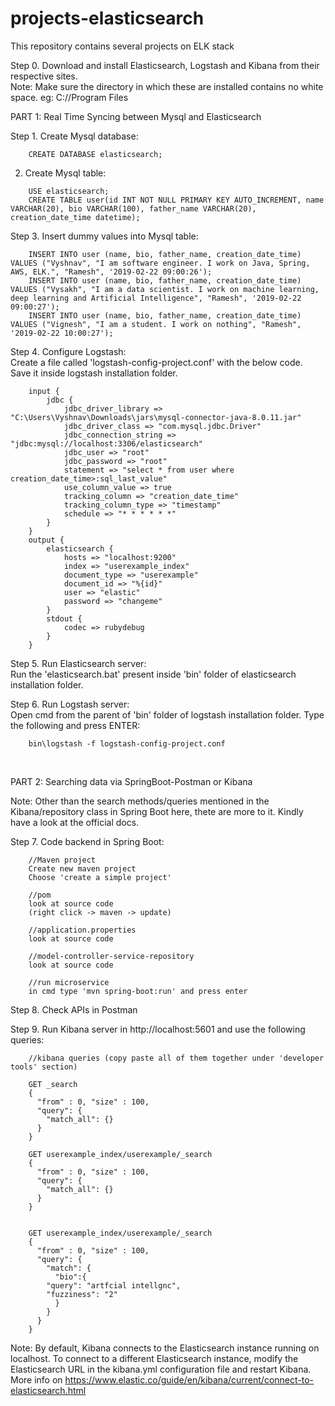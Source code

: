 # projects-elasticsearch
This repository contains several projects on ELK stack

Step 0. Download and install Elasticsearch, Logstash and Kibana from their respective sites. <br/>
  Note: Make sure the directory in which these are installed contains no white space. eg: C://Program<white space>             Files</br>
	
PART 1: Real Time Syncing between Mysql and Elasticsearch

Step 1. Create Mysql database:
```	
	CREATE DATABASE elasticsearch;
```

2. Create Mysql table:
```
	USE elasticsearch;
	CREATE TABLE user(id INT NOT NULL PRIMARY KEY AUTO_INCREMENT, name VARCHAR(20), bio VARCHAR(100), father_name VARCHAR(20), creation_date_time datetime);
```


Step 3. Insert dummy values into Mysql table:
```
	INSERT INTO user (name, bio, father_name, creation_date_time) VALUES ("Vyshnav", "I am software engineer. I work on Java, Spring, AWS, ELK.", "Ramesh", '2019-02-22 09:00:26');
	INSERT INTO user (name, bio, father_name, creation_date_time) VALUES ("Vysakh", "I am a data scientist. I work on machine learning, deep learning and Artificial Intelligence", "Ramesh", '2019-02-22 09:00:27');
	INSERT INTO user (name, bio, father_name, creation_date_time) VALUES ("Vignesh", "I am a student. I work on nothing", "Ramesh", '2019-02-22 10:00:27');
```

Step 4. Configure Logstash: <br/>
  Create a file called 'logstash-config-project.conf' with the below code. Save it inside logstash installation folder.

```
	input {
		jdbc {
			jdbc_driver_library => "C:\Users\Vyshnav\Downloads\jars\mysql-connector-java-8.0.11.jar"
			jdbc_driver_class => "com.mysql.jdbc.Driver"
			jdbc_connection_string => "jdbc:mysql://localhost:3306/elasticsearch"
			jdbc_user => "root"
			jdbc_password => "root"
			statement => "select * from user where creation_date_time>:sql_last_value"
			use_column_value => true
			tracking_column => "creation_date_time"
			tracking_column_type => "timestamp"
			schedule => "* * * * * *"
		}
	}
	output {
		elasticsearch {
			hosts => "localhost:9200"
			index => "userexample_index"
			document_type => "userexample"
			document_id => "%{id}"
			user => "elastic"
			password => "changeme"
		}
		stdout {
			codec => rubydebug
		}
	}
```

Step 5. Run Elasticsearch server:<br/>
  Run the 'elasticsearch.bat' present inside 'bin' folder of elasticsearch installation folder.


Step 6. Run Logstash server: <br/>
  Open cmd from the parent of 'bin' folder of logstash installation folder. Type the following and press ENTER:
```	
	bin\logstash -f logstash-config-project.conf
```

</br>

PART 2: Searching data via SpringBoot-Postman or Kibana

  Note: Other than the search methods/queries mentioned in the Kibana/repository class in Spring Boot here, thete are more to it. Kindly have a look at the official docs.

Step 7. Code backend in Spring Boot:
```
	//Maven project
	Create new maven project 
	Choose 'create a simple project'
	
	//pom
	look at source code
	(right click -> maven -> update)

	//application.properties
	look at source code
	
	//model-controller-service-repository
	look at source code
	
	//run microservice
	in cmd type 'mvn spring-boot:run' and press enter
```	
	
Step 8. Check APIs in Postman 

Step 9. Run Kibana server in http://localhost:5601 and use the following queries:
```
	//kibana queries (copy paste all of them together under 'developer tools' section)
	
	GET _search
	{
	  "from" : 0, "size" : 100,
	  "query": {
	    "match_all": {}
	  }
	}
	
	GET userexample_index/userexample/_search
	{
	  "from" : 0, "size" : 100,
	  "query": {
	    "match_all": {}
	  }
	}


	GET userexample_index/userexample/_search
	{
	  "from" : 0, "size" : 100,
	  "query": {
	    "match": {
	      "bio":{
		"query": "artfcial intellgnc",
		"fuzziness": "2"
	      }
	    }
	  }
	}
```
  Note: By default, Kibana connects to the Elasticsearch instance running on localhost. To connect to a different Elasticsearch instance, modify the Elasticsearch URL in the kibana.yml configuration file and restart Kibana. More info on https://www.elastic.co/guide/en/kibana/current/connect-to-elasticsearch.html
